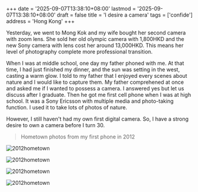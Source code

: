 +++
date = '2025-09-07T13:38:10+08:00'
lastmod = '2025-09-07T13:38:10+08:00'
draft = false
title = 'I desire a camera'
tags = ['confide']
address = 'Hong Kong'
+++

Yesterday, we went to Mong Kok and my wife bought her second camera with zoom lens. She sold her old olympic camera with 1,800HKD and the new Sony camera with lens cost her around 13,000HKD. This means her level of photography complete more professional transition.

When I was at middle school, one day my father phoned with me. At that time, I had just finished my dinner, and the sun was setting in the west, casting a warm glow. I told to my father that I enjoyed every scenes about nature and I would like to capture them. My father comprehened at once and asked me if I wanted to possess a camera. I answered yes but let us discuss after I graduate. Then he got me first cell phone when I was at high school. It was a Sony Ericsson with multiple media and photo-taking function. I used it to take lots of photos of nature.

However, I still haven't had my own first digital camera. So, I have a strong desire to own a camera before I turn 30.

> Hometown photos from my first phone in 2012

![2012hometown](https://yekaihongxue.oss-cn-hongkong.aliyuncs.com/wp-content/uploads/2025/09/201201.jpg)

![2012hometown](https://yekaihongxue.oss-cn-hongkong.aliyuncs.com/wp-content/uploads/2025/09/201202.jpg)

![2012hometown](https://yekaihongxue.oss-cn-hongkong.aliyuncs.com/wp-content/uploads/2025/09/201203.jpg)

![2012hometown](https://yekaihongxue.oss-cn-hongkong.aliyuncs.com/wp-content/uploads/2025/09/201204.jpg)